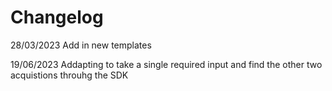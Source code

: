 # Changelog
28/03/2023
Add in new templates

19/06/2023
Addapting to take a single required input and find the other two acquistions throuhg the SDK